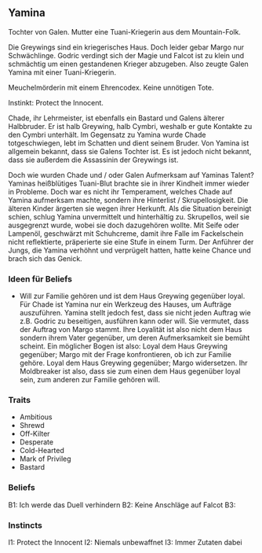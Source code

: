 ## Yamina

Tochter von Galen. Mutter eine Tuani-Kriegerin aus dem Mountain-Folk.

Die Greywings sind ein kriegerisches Haus. Doch leider gebar Margo nur Schwächlinge. Godric verdingt sich der Magie und Falcot ist zu klein und schmächtig um einen gestandenen Krieger abzugeben. Also zeugte Galen Yamina mit einer Tuani-Kriegerin.

Meuchelmörderin mit einem Ehrencodex. Keine unnötigen Tote.

Instinkt: Protect the Innocent.

Chade, ihr Lehrmeister, ist ebenfalls ein Bastard und Galens älterer Halbbruder. Er ist halb Greywing, halb Cymbri, weshalb er gute Kontakte zu den Cymbri unterhält. Im Gegensatz zu Yamina wurde Chade totgeschwiegen, lebt im Schatten und dient seinem Bruder. Von Yamina ist allgemein bekannt, dass sie Galens Tochter ist. Es ist jedoch nicht bekannt, dass sie außerdem die Assassinin der Greywings ist.

Doch wie wurden Chade und / oder Galen Aufmerksam auf Yaminas Talent?
Yaminas heißblütiges Tuani-Blut brachte sie in ihrer Kindheit immer wieder in Probleme. Doch war es nicht ihr Temperament, welches Chade auf Yamina aufmerksam machte, sondern ihre Hinterlist / Skrupellosigkeit. Die älteren Kinder ärgerten sie wegen ihrer Herkunft. Als die Situation bereinigt schien, schlug Yamina unvermittelt und hinterhältig zu. Skrupellos, weil sie ausgegrenzt wurde, wobei sie doch dazugehören wollte. Mit Seife oder Lampenöl, geschwärzt mit Schuhcreme, damit ihre Falle im Fackelschein nicht reflektierte, präperierte sie eine Stufe in einem Turm. Der Anführer der Jungs, die Yamina verhöhnt und verprügelt hatten, hatte keine Chance und brach sich das Genick.

### Ideen für Beliefs
- Will zur Familie gehören und ist dem Haus Greywing gegenüber loyal. Für Chade ist Yamina nur ein Werkzeug des Hauses, um Aufträge auszuführen. Yamina stellt jedoch fest, dass sie nicht jeden Auftrag wie z.B. Godric zu beseitigen, ausführen kann oder will. Sie vermutet, dass der Auftrag von Margo stammt. Ihre Loyalität ist also nicht dem Haus sondern ihrem Vater gegenüber, um deren Aufmerksamkeit sie bemüht scheint. Ein möglicher Bogen ist also: Loyal dem Haus Greywing gegenüber; Margo mit der Frage konfrontieren, ob ich zur Familie gehöre. Loyal dem Haus Greywing gegenüber; Margo widersetzen.
Ihr Moldbreaker ist also, dass sie zum einen dem Haus gegenüber loyal sein, zum anderen zur Familie gehören will.

### Traits
- Ambitious
- Shrewd
- Off-Kilter
- Desperate
- Cold-Hearted
- Mark of Privileg
- Bastard

### Beliefs
B1: Ich werde das Duell verhindern
B2: Keine Anschläge auf Falcot
B3:

### Instincts
I1: Protect the Innocent
I2: Niemals unbewaffnet
I3: Immer Zutaten dabei
